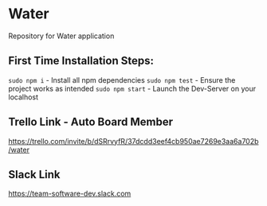 # Water
Repository for Water application

## First Time Installation Steps:
`sudo npm i`        - Install all npm dependencies
`sudo npm test`     - Ensure the project works as intended
`sudo npm start`    - Launch the Dev-Server on your localhost

## Trello Link - Auto Board Member
https://trello.com/invite/b/dSRrvyfR/37dcdd3eef4cb950ae7269e3aa6a702b/water

## Slack Link
https://team-software-dev.slack.com